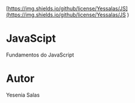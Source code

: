 [https://img.shields.io/github/license/Yessalas/JS](https://img.shields.io/github/license/Yessalas/JS
)


# JavaScipt
Fundamentos do JavaScript
# Autor
Yesenia Salas
